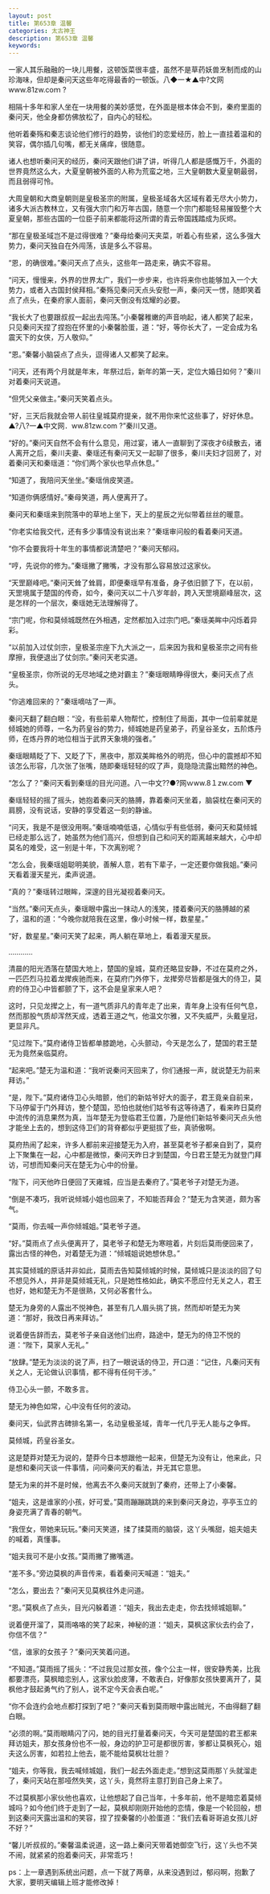```yaml
---
layout: post
title: 第653章 温馨
categories: 太古神王
description: 第653章 温馨
keywords:
---
```


一家人其乐融融的一块儿用餐，这顿饭菜很丰盛，虽然不是草药妖兽烹制而成的山珍海味，但却是秦问天这些年吃得最香的一顿饭。八◆一★▲中?文网www.81zw.coｍ ?

相隔十多年和家人坐在一块用餐的美妙感觉，在外面是根本体会不到，秦府里面的秦问天，他全身都仿佛放松了，自内心的轻松。

他听着秦殇和秦志谈论他们修行的趋势，谈他们的恋爱经历，脸上一直挂着温和的笑容，偶尔插几句嘴，都无关痛痒，很随意。

诸人也想听秦问天的经历，秦问天跟他们讲了讲，听得几人都是感慨万千，外面的世界竟然这么大，大夏皇朝被外面的人称为荒蛮之地，三大皇朝数大夏皇朝最弱，而且弱得可怜。

大周皇朝和大商皇朝则是皇极圣宗的附属，皇极圣域各大区域有着无尽大小势力，诸多大派古教林立，又有强大宗门和万年古国，随意一个宗门都能轻易摧毁整个大夏皇朝，那些古国的一位臣子前来都能将这所谓的青云帝国践踏成为灰烬。

“那在皇极圣域岂不是过得很难？”秦母给秦问天夹菜，听着心有些紧，这么多强大势力，秦问天独自在外闯荡，该是多么不容易。

“恩，的确很难。”秦问天点了点头，这些年一路走来，确实不容易。

“问天，慢慢来，外界的世界太广，我们一步步来，也许将来你也能够加入一个大势力，或者入古国封侯拜相。”秦殇见秦问天点头安慰一声，秦问天一愣，随即笑着点了点头，在秦府家人面前，秦问天倒没有炫耀的必要。

“我长大了也要跟叔叔一起出去闯荡。”小秦馨稚嫩的声音响起，诸人都笑了起来，只见秦问天捏了捏抱在怀里的小秦馨脸蛋，道：“好，等你长大了，一定会成为名震天下的女侠，万人敬仰。”

“恩。”秦馨小脑袋点了点头，逗得诸人又都笑了起来。

“问天，还有两个月就是年末，年祭过后，新年的第一天，定位大婚日如何？”秦川对着秦问天说道。

“但凭父亲做主。”秦问天笑着点头。

“好，三天后我就会带人前往皇城莫府提亲，就不用你来忙这些事了，好好休息。▲?八?一▲中文网．ww.81zw.com ?”秦川又道。

“好的。”秦问天自然不会有什么意见，用过宴，诸人一直聊到了深夜才6续散去，诸人离开之后，秦川夫妻、秦瑶还有秦问天又一起聊了很多，秦川夫妇才回房了，对着秦问天和秦瑶道：“你们两个家伙也早点休息。”

“知道了，我陪问天坐坐。”秦瑶俏皮笑道。

“知道你俩感情好。”秦母笑道，两人便离开了。

秦问天和秦瑶来到院落中的草地上坐下，天上的星辰之光似带着丝丝的暖意。

“你老实给我交代，还有多少事情没有说出来？”秦瑶审问般的看着秦问天道。

“你不会要我将十年生的事情都说清楚吧？”秦问天郁闷。

“哼，先说你的修为。”秦瑶撇了撇嘴，才没有那么容易放过这家伙。

“天罡巅峰吧。”秦问天耸了耸肩，即便秦瑶早有准备，身子依旧颤了下，在以前，天罡境属于楚国的传奇，如今，秦问天以二十八岁年龄，跨入天罡境巅峰层次，这是怎样的一个层次，秦瑶她无法理解得了。

“宗门呢，你和莫倾城既然在外相遇，定然都加入过宗门吧。”秦瑶美眸中闪烁着异彩。

“以前加入过仗剑宗，皇极圣宗座下九大派之一，后来因为我和皇极圣宗之间有些摩擦，我便退出了仗剑宗。”秦问天老实道。

“皇极圣宗，你所说的无尽地域之绝对霸主？”秦瑶眼睛睁得很大，秦问天点了点头。

“你逃难回来的？”秦瑶嘀咕了一声。

秦问天翻了翻白眼：“没，有些前辈人物帮忙，控制住了局面，其中一位前辈就是倾城她的师尊，一名为药皇谷的势力，倾城她是药皇弟子，药皇谷圣女，五阶炼丹师，在炼丹界的地位相当于武界天象境的强者。”

秦瑶眼睛眨了下、又眨了下，黑夜中，那双美眸格外的明亮，但心中的震撼却不知该怎么形容，几次张了张嘴，随即秦瑶轻轻的叹了声，竟隐隐流露出黯然的神色。

“怎么了？”秦问天看到秦瑶的目光问道。八一中文??●?网ｗww.8１zw.com ▼

秦瑶轻轻的摇了摇头，她抱着秦问天的胳膊，靠着秦问天坐着，脑袋枕在秦问天的肩膀，没有说话，安静的享受着这一刻的静谧。

“问天，我是不是很没用啊。”秦瑶喃喃低语，心情似乎有些低弱，秦问天和莫倾城已经走那么远了，她虽然为他们高兴，但想到自己和问天的距离越来越大，心中却莫名的难受，这一别是十年，下次离别呢？

“怎么会，我秦瑶姐聪明美貌，善解人意，若有下辈子，一定还要你做我姐。”秦问天看着漫天星光，柔声说道。

“真的？”秦瑶转过眼眸，深邃的目光凝视着秦问天。

“当然。”秦问天点头，秦瑶眼中露出一抹动人的浅笑，搂着秦问天的胳膊越的紧了，温和的道：“今晚你就陪我在这里，像小时候一样，数星星。”

“好，数星星。”秦问天笑了起来，两人躺在草地上，看着漫天星辰。

…………

清晨的阳光洒落在楚国大地上，楚国的皇城，莫府还略显安静，不过在莫府之外，一匹匹烈马拉着龙撵疾驰而来，在莫府门外停下，龙撵旁尽皆都是强大的侍卫，莫府的侍卫心中皆都颤了下，这不会是皇家来人吧？

这时，只见龙撵之上，有一道气质非凡的青年走了出来，青年身上没有任何气息，然而那股气质却浑然天成，透着王道之气，他温文尔雅，又不失威严，头戴皇冠，更显非凡。

“见过陛下。”莫府诸侍卫皆都单膝跪地，心头颤动，今天是怎么了，楚国的君王楚无为竟然亲临莫府。

“起来吧。”楚无为温和道：“我听说秦问天回来了，你们通报一声，就说楚无为前来拜访。”

“是，陛下。”莫府诸侍卫心头暗颤，他们的新姑爷好大的面子，君王竟亲自前来，下马停留于门外拜访，整个楚国，恐怕也就他们姑爷有这等待遇了，看来昨日莫府中流传的消息果然为真，当年楚无为登临君王位置，乃是他们新姑爷秦问天点头他才能坐上去的，想到这侍卫们的背脊都似乎更挺拔了些，真骄傲啊。

莫府热闹了起来，许多人都前来迎接楚无为入府，甚至莫老爷子都亲自到了，莫府上下聚集在一起，心中都是微惊，秦问天昨日才到楚国，今日君王楚无为就登门拜访，可想而知秦问天在楚无为心中的份量。

“陛下，问天他昨日便回了天雍城，应当是去秦府了。”莫老爷子对楚无为道。

“倒是不凑巧，我听说倾城小姐也回来了，不知能否拜会？”楚无为含笑道，颇为客气。

“莫雨，你去喊一声你倾城姐。”莫老爷子道。

“好。”莫雨点了点头便离开了，莫老爷子和楚无为寒暄着，片刻后莫雨便回来了，露出古怪的神色，对着楚无为道：“倾城姐说她想休息。”

其实莫倾城的原话并非如此，莫雨去告知莫倾城的时候，莫倾城只是淡淡的回了句不想见外人，并非是莫倾城无礼，只是她性格如此，确实不愿应付无关之人，君王也好，她和楚无为不是很熟，又何必客套什么。

楚无为身旁的人露出不悦神色，甚至有几人眉头挑了挑，然而却听楚无为笑道：“那好，我改日再来拜访。”

说着便告辞而去，莫老爷子亲自送他们出府，路途中，楚无为的侍卫不悦的道：“陛下，莫家人无礼。”

“放肆。”楚无为淡淡的说了声，扫了一眼说话的侍卫，开口道：“记住，凡秦问天有关之人，无论做认识事情，都不得有任何干涉。”

侍卫心头一颤，不敢多言。

楚无为神色如常，心中没有任何的波动。

秦问天，仙武界古碑排名第一，名动皇极圣域，青年一代几乎无人能与之争辉。

莫倾城，药皇谷圣女。

这是楚莽对楚无为说的，楚莽今日本想跟他一起来，但楚无为没有让，他来此，只是想和秦问天谈一件事情，问问秦问天的看法，并无其它意思。

楚无为来的并不是时候，他离去不久秦问天就到了秦府，还带上了小秦馨。

“姐夫，这是谁家的小孩，好可爱。”莫雨蹦蹦跳跳的来到秦问天身边，亭亭玉立的身姿充满了青春的朝气。

“我侄女，带她来玩玩。”秦问天笑道，揉了揉莫雨的脑袋，这丫头嘴甜，姐夫姐夫的喊着，真懂事。

“姐夫我可不是小女孩。”莫雨撇了撇嘴道。

“差不多。”旁边莫枫的声音传来，看着秦问天喊道：“姐夫。”

“怎么，要出去？”秦问天见莫枫往外走问道。

“恩。”莫枫点了点头，目光闪躲着道：“姐夫，我出去走走，你去找倾城姐聊。”

说着便开溜了，莫雨咯咯的笑了起来，神秘的道：“姐夫，莫枫这家伙去约会了，你信不信？”

“信，谁家的女孩子？”秦问天笑着问道。

“不知道。”莫雨摇了摇头：“不过我见过那女孩，像个公主一样，很安静秀美，比我都要漂亮，莫枫暗恋别人，这家伙脸皮薄，不敢表白，好像那女孩快要离开了，莫枫他才鼓起勇气约了别人，说不定今天会表白呢。”

“你不会连约会地点都打探到了吧？”秦问天看到莫雨眼中露出贼光，不由得翻了翻白眼。

“必须的啊。”莫雨眼睛闪了闪，她的目光打量着秦问天，今天可是楚国的君王都来拜访姐夫，那女孩身份也不一般，身边的护卫可是都很厉害，爹都让莫枫死心，姐夫这么厉害，如若拉上他去，能不能给莫枫壮壮胆？

“姐夫，你等我，我去喊倾城姐，我们一起去外面走走。”想到这莫雨那丫头就溜走了，秦问天站在那哑然失笑，这丫头，竟然将主意打到自己身上来了。

不过莫枫那小家伙他也喜欢，让他想起了自己当年，十多年前，他不是暗恋着莫倾城吗？如今他们终于走到了一起，莫枫却刚刚开始他的恋情，像是一个轮回般，想到这秦问天露出温和的笑容，捏了捏秦馨的小脸蛋道：“我们去看哥哥追女孩儿好不好？”

“馨儿听叔叔的。”秦馨温柔说道，这一路上秦问天带着她御空飞行，这丫头也不哭不闹，就紧紧的抱着秦问天，非常乖巧！

ps：上一章遇到系统出问题，点一下就了两章，从来没遇到过，郁闷啊，抱歉了大家，要明天编辑上班才能修改掉！
